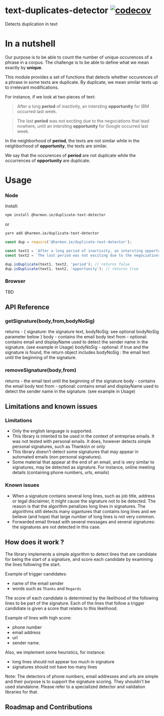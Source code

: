 # text-duplicates-detector [![codecov](https://codecov.io/gh/harmoniedev/text-duplicates-detector/branch/development/graph/badge.svg)](https://codecov.io/gh/harmoniedev/text-duplicates-detector) 
Detects duplication in text


# In a nutshell

Our purpose is to be able to count the number of unique occurences of a phrase in a corpus. The challenge is to be able to define what we mean exactly by **unique**. 

This module provides a set of functions that detects whether occurences of a phrase in some texts are duplicate. By duplicate, we mean similar texts up to irrelevant modifications.

For instance, if we look at two pieces of text:


>After a long **period** of inactivity, an intersting **opportunity** for IBM occurred last week.

>The last **period** was not exciting due to the negociations that lead nowhere, until an intersting **opportunity** for Google occurred last week.

In the neighborhood of **period**, the texts are not similar while in the neighborhood of **opportunity**, the texts are similar.

We say that the occurences of **period** are not duplicate while the occurrences of **opportunity** are duplicate.


# Usage 

### Node 

Install: 

```bash
npm install @harmon.ie/duplicate-text-detector
```

or 

```bash
yarn add @harmon.ie/duplicate-text-detector
```



```js
const dup = require('@harmon.ie/duplicate-text-detector');

const text1 = `After a long period of inactivity, an intersting opportunity for IBM occurred last week.`;
const text2 = `The last period was not exciting due to the negociations that lead nowhere, until an intersting opportunity for Google occurred last week.`;

dup.isDuplicate(text1, text2, 'period'); // returns false
dup.isDuplicate(text1, text2, 'opportunity'); // returns true
```

### Browser 

TBD

##	API Reference

### getSignature(body,from,bodyNoSig)
returns - { signature: the signature text, bodyNoSig: see optional bodyNoSig parameter below }
body - contains the email body text 
from - optional: contains email and displayName used to detect the sender name in the signature. (see example in Usage)
bodyNoSig - optional: if true and the signature is found, the return object includes bodyNoSig : the email text until the beginning of the signature. 

### removeSignature(body,from)
returns - the email text until the beginning of the signature
body - contains the email body text 
from - optional: contains email and displayName used to detect the sender name in the signature. (see example in Usage)

 
## Limitations and known issues

### Limitations

- Only the english language is supported.
- This library is intented to be used in the context of entreprise emails. It was not tested with personal emails. It does, however detects simple personal signatures, such as Thanks\n<Sender Name> or only <Sender Name>
- This library doesn't detect some signatures that may appear in automated emails (non personal signatures). 
- Some material that appear at the end of an email, and is very similar to signatures, may be detected as signature. For instance, online meeting details (containing phone numbers, urls, emails) 

### Known issues

- When a signature contains several long lines, such as job title, address or legal disclaimer, it might cause the signature not to be detected. The reason is that the algorithm penalizes long lines in signatures. The algorithms still detects many sigantures that contains long lines and we believe (and hope) that large number of long lines is not very common.
- Forwarded email thread with several messages and several signatures: the signatures are not detected in this case.


## How does it work ?

The library implements a simple algorithm to detect lines that are candidate for being the start of a signature, and score each candidate by examining the lines following the start.

Example of trigger candidates:

- name of the email sender
- words such as `Thanks` and `Regards`

The score of each candidate is determined by the likelihood of the following lines to be part of the signature. Each of the lines that follow a trigger candidiate is given a score that relates to this likelihood.

Example of lines with high score:

- phone number
- email address
- url
- sender name.

Also, we implement some heuristics, for instance:
- long lines should not appear too much in signature
- signatures should not have too many lines

Note: The detectors of phone numbers, email addresses and urls are simple and their purpose is to support the signature scoring. They shouldn't be used standalone. Please refer to a specialized detector and validation libraries for that.      

## Roadmap and Contributions
